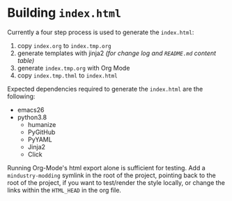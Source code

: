 # Building `index.html`

Currently a four step process is used to generate the `index.html`:

1. copy `index.org` to `index.tmp.org`
2. generate templates with jinja2 *(for change log and `README.md` content table)*
3. generate `index.tmp.org` with Org Mode
4. copy `index.tmp.thml` to `index.html`

Expected dependencies required to generate the `index.html` are the following:

- emacs26
- python3.8
  - humanize
  - PyGitHub
  - PyYAML
  - Jinja2
  - Click

Running Org-Mode's html export alone is sufficient for testing. Add a `mindustry-modding` symlink in the root of the project, pointing back to the root of the project, if you want to test/render the style locally, or change the links within the `HTML_HEAD` in the org file.
